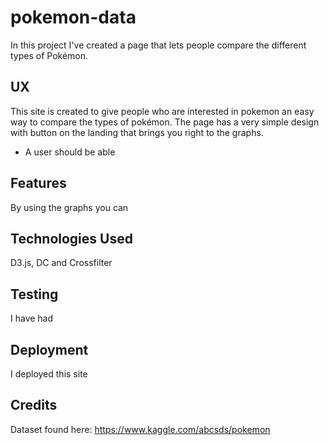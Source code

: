 # pokemon-data

In this project I've created a page that lets people compare the different types of Pokémon.

## UX

This site is created to give people who are interested in pokemon an easy way to compare the types of pokémon. The page has a very simple design with button on the landing that brings you right to the graphs. 

- A user should be able

## Features

By using the graphs you can

## Technologies Used

D3.js, DC and Crossfilter

## Testing

I have had 

## Deployment

I deployed this site 

## Credits

Dataset found here: https://www.kaggle.com/abcsds/pokemon
